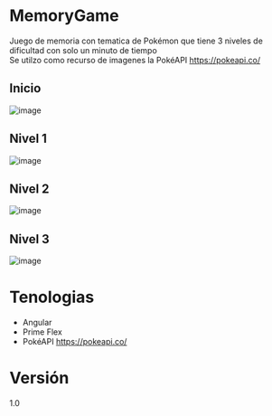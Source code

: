 # MemoryGame

Juego de memoria con tematica de Pokémon que tiene 3 niveles de dificultad con solo un minuto de tiempo
<br>
Se utilzo como recurso de imagenes la PokéAPI https://pokeapi.co/
## Inicio
![image](https://user-images.githubusercontent.com/51099442/175393162-f65a89e6-97ec-484c-be3c-ef3c5eeaf0f0.png) 
## Nivel 1 
![image](https://user-images.githubusercontent.com/51099442/175393274-c07fa176-1e9f-490c-a669-5143772632cd.png)
## Nivel 2
![image](https://user-images.githubusercontent.com/51099442/175393578-fd2f57a3-bf60-4629-a8d1-7a092b7750ff.png)
## Nivel 3
![image](https://user-images.githubusercontent.com/51099442/175393662-933dc264-1310-4d98-91c2-222a86871720.png)

# Tenologias
- Angular
- Prime Flex
- PokéAPI https://pokeapi.co/

# Versión
1.0
